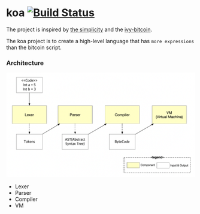 # koa [![Build Status](https://travis-ci.org/DE-labtory/koa.svg?branch=master)](https://travis-ci.org/DE-labtory/koa)

The project is inspired by [the simplicity](https://blockstream.com/simplicity.pdf) and the [ivy-bitcoin](https://github.com/ivy-lang/ivy-bitcoin).

The koa project is to create a high-level language that has `more expressions` than the bitcoin script.



### Architecture

![koa architecture](image/koa-architecture.png)

- Lexer
- Parser
- Compiler
- VM

